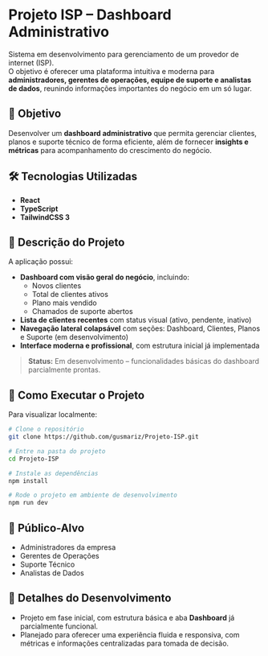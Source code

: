# Projeto ISP – Dashboard Administrativo

Sistema em desenvolvimento para gerenciamento de um provedor de internet (ISP).  
O objetivo é oferecer uma plataforma intuitiva e moderna para **administradores, gerentes de operações, equipe de suporte e analistas de dados**, reunindo informações importantes do negócio em um só lugar.

## 🎯 Objetivo
Desenvolver um **dashboard administrativo** que permita gerenciar clientes, planos e suporte técnico de forma eficiente, além de fornecer **insights e métricas** para acompanhamento do crescimento do negócio.

## 🛠 Tecnologias Utilizadas
- **React**
- **TypeScript**
- **TailwindCSS 3**

## 📜 Descrição do Projeto
A aplicação possui:
- **Dashboard com visão geral do negócio**, incluindo:
  - Novos clientes  
  - Total de clientes ativos  
  - Plano mais vendido  
  - Chamados de suporte abertos  
- **Lista de clientes recentes** com status visual (ativo, pendente, inativo)  
- **Navegação lateral colapsável** com seções: Dashboard, Clientes, Planos e Suporte (em desenvolvimento)  
- **Interface moderna e profissional**, com estrutura inicial já implementada

> **Status:** Em desenvolvimento – funcionalidades básicas do dashboard parcialmente prontas.

## 🚀 Como Executar o Projeto
Para visualizar localmente:

```bash
# Clone o repositório
git clone https://github.com/gusmariz/Projeto-ISP.git

# Entre na pasta do projeto
cd Projeto-ISP

# Instale as dependências
npm install

# Rode o projeto em ambiente de desenvolvimento
npm run dev
```

## 📌 Público-Alvo
- Administradores da empresa
- Gerentes de Operações
- Suporte Técnico
- Analistas de Dados

## 🔎 Detalhes do Desenvolvimento
- Projeto em fase inicial, com estrutura básica e aba **Dashboard** já parcialmente funcional.
- Planejado para oferecer uma experiência fluida e responsiva, com métricas e informações centralizadas para tomada de decisão.